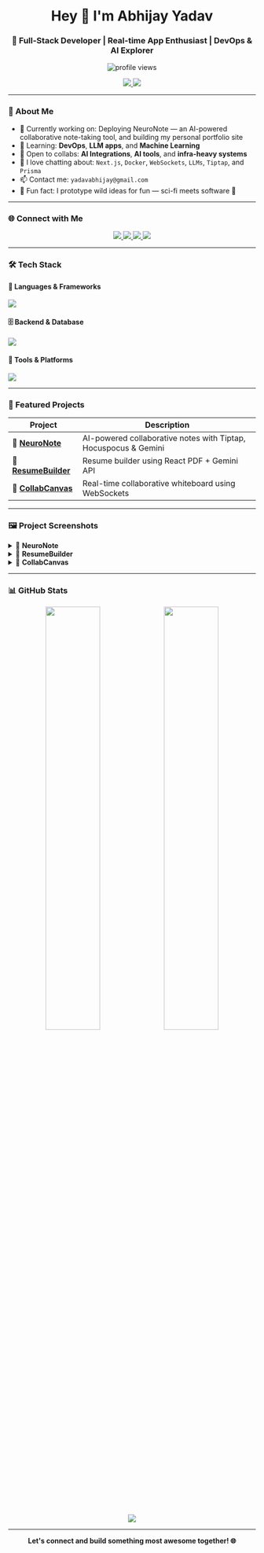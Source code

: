 <h1 align="center">Hey 👋 I'm Abhijay Yadav</h1>
<h3 align="center">🚀 Full-Stack Developer | Real-time App Enthusiast | DevOps & AI Explorer</h3>

<p align="center">
  <img src="https://komarev.com/ghpvc/?username=AbhijyYdv547&label=Profile%20Views&color=blue&style=flat" alt="profile views" />
</p>

<p align="center">
  <a href="https://portfolio1-two-xi.vercel.app" target="_blank">
    <img src="https://img.shields.io/badge/Portfolio-000?style=for-the-badge&logo=vercel&logoColor=white" />
  </a>
  <a href="https://drive.google.com/file/d/1AVA8EMPnziz6XAfmy0xpu1Yh0dqyRC0b/view?usp=sharing" target="_blank">
    <img src="https://img.shields.io/badge/Resume-PDF-red?style=for-the-badge" />
  </a>
</p>

---

### 🧠 About Me

- 🔨 Currently working on: Deploying NeuroNote — an AI-powered collaborative note-taking tool, and building my personal portfolio site
- 🌱 Learning: **DevOps**, **LLM apps**, and **Machine Learning**
- 🤝 Open to collabs: **AI Integrations**, **AI tools**, and **infra-heavy systems**
- 💬 I love chatting about: `Next.js`, `Docker`, `WebSockets`, `LLMs`, `Tiptap`, and `Prisma`
- 📫 Contact me: `yadavabhijay@gmail.com`
- 🎯 Fun fact: I prototype wild ideas for fun — sci-fi meets software 🚀

---

### 🌐 Connect with Me

<p align="center">
  <a href="https://linkedin.com/in/abj-ydv" target="_blank">
    <img src="https://img.shields.io/badge/LinkedIn-blue?style=for-the-badge&logo=linkedin&logoColor=white"/>
  </a>
  <a href="https://twitter.com/yadavabhij50732" target="_blank">
    <img src="https://img.shields.io/badge/Twitter-black?style=for-the-badge&logo=twitter&logoColor=white"/>
  </a>
  <a href="https://dev.to/abhijay_yadav_712e10ab036" target="_blank">
    <img src="https://img.shields.io/badge/Dev.to-0A0A0A?style=for-the-badge&logo=devdotto&logoColor=white"/>
  </a>
  <a href="https://leetcode.com/u/ydv_abhijay_21" target="_blank">
    <img src="https://img.shields.io/badge/LeetCode-FFA116?style=for-the-badge&logo=leetcode&logoColor=white"/>
  </a>
</p>

---

### 🛠️ Tech Stack

#### 🧩 Languages & Frameworks
<p>
  <img src="https://skillicons.dev/icons?i=js,ts,react,nextjs,nodejs,express,tailwind,java,py" />
</p>

#### 🗄️ Backend & Database
<p>
  <img src="https://skillicons.dev/icons?i=prisma,mongodb,postgres,redis,docker" />
</p>

#### 🔧 Tools & Platforms
<p>
  <img src="https://skillicons.dev/icons?i=git,github,vscode,postman" />
</p>

---

### 📌 Featured Projects

| Project | Description |
|--------|-------------|
| 🚀 [**NeuroNote**](https://github.com/AbhijyYdv547/NeuroNote) | AI-powered collaborative notes with Tiptap, Hocuspocus & Gemini |
| 🧾 [**ResumeBuilder**](https://resume-builder-frontend-beta.vercel.app/) | Resume builder using React PDF + Gemini API |
| 🎨 [**CollabCanvas**](https://github.com/AbhijyYdv547/Canvas-app) | Real-time collaborative whiteboard using WebSockets |

---

### 🖼️ Project Screenshots

<details>
<summary>🚀 <strong>NeuroNote</strong></summary>
<p align="center">
  <img src="https://github.com/user-attachments/assets/e770269d-3455-4555-80ce-80ccc4c2f1d4" width="600"/>
</p>
</details>

<details>
<summary>🧾 <strong>ResumeBuilder</strong></summary>
<p align="center">
  <img width="1366" height="3278" alt="screencapture-resume-builder-ivory-nine-vercel-app-2025-08-08-01_28_04" src="https://github.com/user-attachments/assets/072fad46-64c4-44db-bec7-b4bf63f289d6" />

</p>
</details>

<details>
<summary>🎨 <strong>CollabCanvas</strong></summary>
<p align="center">
  <img src="https://github.com/user-attachments/assets/33e55300-b345-4551-870b-7c22c42bd056" width="600"/>
</p>
</details>


---


### 📊 GitHub Stats

<p align="center">
  <img src="https://github-readme-stats.vercel.app/api?username=abhijyydv547&show_icons=true&theme=tokyonight&hide_border=true" width="47%" />
  <img src="https://github-readme-stats.vercel.app/api/top-langs/?username=abhijyydv547&layout=compact&theme=tokyonight&hide_border=true" width="47%" />
</p>

<p align="center">
  <img src="https://github-readme-streak-stats.herokuapp.com/?user=abhijyydv547&theme=tokyonight&hide_border=true" />
</p>


---

<p align="center"><b>Let's connect and build something most awesome together! 🌐</b></p>

